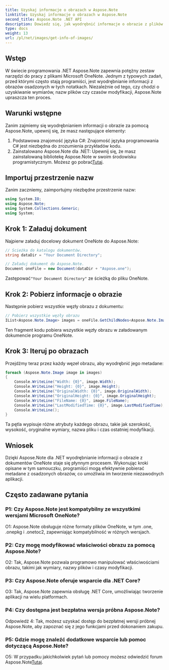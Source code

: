 ```yaml
---
title: Uzyskaj informacje o obrazach w Aspose.Note
linktitle: Uzyskaj informacje o obrazach w Aspose.Note
second_title: Aspose.Note .NET API
description: Dowiedz się, jak wyodrębnić informacje o obrazie z plików Microsoft OneNote za pomocą Aspose.Note dla .NET. Postępuj zgodnie z naszym przewodnikiem krok po kroku, aby uzyskać efektywny rozwój.
type: docs
weight: 13
url: /pl/net/images/get-info-of-images/
---
```

## Wstęp

W świecie programowania .NET Aspose.Note zapewnia potężny zestaw narzędzi do pracy z plikami Microsoft OneNote. Jednym z typowych zadań, przed którymi często stają programiści, jest wyodrębnianie informacji z obrazów osadzonych w tych notatkach. Niezależnie od tego, czy chodzi o uzyskiwanie wymiarów, nazw plików czy czasów modyfikacji, Aspose.Note upraszcza ten proces.

## Warunki wstępne

Zanim zajmiemy się wyodrębnianiem informacji o obrazie za pomocą Aspose.Note, upewnij się, że masz następujące elementy:

1. Podstawowa znajomość języka C#: Znajomość języka programowania C# jest niezbędna do zrozumienia przykładów kodu.
2.  Zainstalowano Aspose.Note dla .NET: Upewnij się, że masz zainstalowaną bibliotekę Aspose.Note w swoim środowisku programistycznym. Możesz go pobrać[Tutaj](https://releases.aspose.com/note/net/).

## Importuj przestrzenie nazw

Zanim zaczniemy, zaimportujmy niezbędne przestrzenie nazw:

```csharp
using System.IO;
using Aspose.Note;
using System.Collections.Generic;
using System;
```

## Krok 1: Załaduj dokument

Najpierw załaduj docelowy dokument OneNote do Aspose.Note:

```csharp
// Ścieżka do katalogu dokumentów.
string dataDir = "Your Document Directory";

// Załaduj dokument do Aspose.Note.
Document oneFile = new Document(dataDir + "Aspose.one");
```

 Zastępować`"Your Document Directory"` ze ścieżką do pliku OneNote.

## Krok 2: Pobierz informacje o obrazie

Następnie pobierz wszystkie węzły obrazu z dokumentu:

```csharp
// Pobierz wszystkie węzły obrazu
IList<Aspose.Note.Image> images = oneFile.GetChildNodes<Aspose.Note.Image>();
```

Ten fragment kodu pobiera wszystkie węzły obrazu w załadowanym dokumencie programu OneNote.

## Krok 3: Iteruj po obrazach

Przejdźmy teraz przez każdy węzeł obrazu, aby wyodrębnić jego metadane:

```csharp
foreach (Aspose.Note.Image image in images)
{
    Console.WriteLine("Width: {0}", image.Width);
    Console.WriteLine("Height: {0}", image.Height);
    Console.WriteLine("OriginalWidth: {0}", image.OriginalWidth);
    Console.WriteLine("OriginalHeight: {0}", image.OriginalHeight);
    Console.WriteLine("FileName: {0}", image.FileName);
    Console.WriteLine("LastModifiedTime: {0}", image.LastModifiedTime);
    Console.WriteLine();
}
```

Ta pętla wypisuje różne atrybuty każdego obrazu, takie jak szerokość, wysokość, oryginalne wymiary, nazwa pliku i czas ostatniej modyfikacji.

## Wniosek

Dzięki Aspose.Note dla .NET wyodrębnianie informacji o obrazie z dokumentów OneNote staje się płynnym procesem. Wykonując kroki opisane w tym samouczku, programiści mogą efektywnie pobierać metadane z osadzonych obrazów, co umożliwia im tworzenie niezawodnych aplikacji.

## Często zadawane pytania

### P1: Czy Aspose.Note jest kompatybilny ze wszystkimi wersjami Microsoft OneNote?

O1: Aspose.Note obsługuje różne formaty plików OneNote, w tym .one, .onepkg i .onetoc2, zapewniając kompatybilność w różnych wersjach.

### P2: Czy mogę modyfikować właściwości obrazu za pomocą Aspose.Note?

O2: Tak, Aspose.Note pozwala programowo manipulować właściwościami obrazu, takimi jak wymiary, nazwy plików i czasy modyfikacji.

### P3: Czy Aspose.Note oferuje wsparcie dla .NET Core?

O3: Tak, Aspose.Note zapewnia obsługę .NET Core, umożliwiając tworzenie aplikacji na wielu platformach.

### P4: Czy dostępna jest bezpłatna wersja próbna Aspose.Note?

Odpowiedź 4: Tak, możesz uzyskać dostęp do bezpłatnej wersji próbnej Aspose.Note, aby zapoznać się z jego funkcjami przed dokonaniem zakupu.

### P5: Gdzie mogę znaleźć dodatkowe wsparcie lub pomoc dotyczącą Aspose.Note?

 O5: W przypadku jakichkolwiek pytań lub pomocy możesz odwiedzić forum Aspose.Note[Tutaj](https://forum.aspose.com/c/note/28).